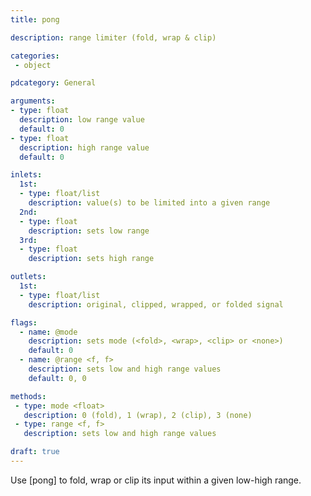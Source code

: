 ```yaml
---
title: pong

description: range limiter (fold, wrap & clip)

categories:
 - object

pdcategory: General

arguments:
- type: float
  description: low range value
  default: 0
- type: float
  description: high range value
  default: 0

inlets:
  1st:
  - type: float/list
    description: value(s) to be limited into a given range
  2nd:
  - type: float
    description: sets low range
  3rd:
  - type: float
    description: sets high range

outlets:
  1st:
  - type: float/list
    description: original, clipped, wrapped, or folded signal

flags:
  - name: @mode
    description: sets mode (<fold>, <wrap>, <clip> or <none>)
    default: 0
  - name: @range <f, f>
    description: sets low and high range values
    default: 0, 0

methods:
 - type: mode <float>
   description: 0 (fold), 1 (wrap), 2 (clip), 3 (none)
 - type: range <f, f>
   description: sets low and high range values

draft: true
---
```


Use [pong] to fold, wrap or clip its input within a given low-high range.